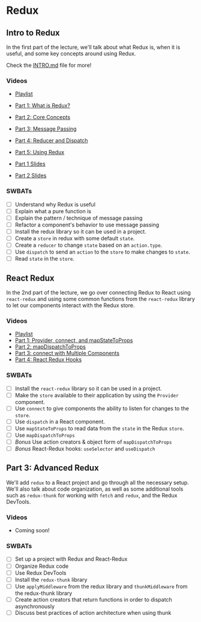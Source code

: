 Redux
===

## Intro to Redux

In the first part of the lecture, we'll talk about what Redux is, when it is useful, and some key concepts around using Redux.

Check the [INTRO.md](INTRO.md) file for more!

### Videos
- [Playlist](https://www.youtube.com/playlist?list=PLc6AmvC5ZybzGhcZCrQAL6E1yS8JzehPM)
- [Part 1: What is Redux?](https://youtu.be/ftfnqv918HM)
- [Part 2: Core Concepts](https://youtu.be/Qi40K2Vj4QE)
- [Part 3: Message Passing](https://youtu.be/zL1doYvi1Tc)
- [Part 4: Reducer and Dispatch](https://youtu.be/V5O6CIC3hYY)
- [Part 5: Using Redux](https://youtu.be/uZExhphm6aQ)

- [Part 1 Slides](https://docs.google.com/presentation/d/1VFwXKi3yPy17WZD6KnOsMTIxuOIxnapzIoowMXPZHVw/edit#slide=id.p)
- [Part 2 Slides](https://docs.google.com/presentation/d/1oKvrWKigPGhXahRPfTokL4NsoK0F1ywGJF3pUj51FAI/edit?usp=sharing)

### SWBATs
- [ ] Understand why Redux is useful
- [ ] Explain what a pure function is
- [ ] Explain the pattern / technique of message passing
- [ ] Refactor a component's behavior to use message passing 
- [ ] Install the redux library so it can be used in a project.
- [ ] Create a `store` in redux with some default `state`.
- [ ] Create a `reducer` to change `state` based on an `action.type`.
- [ ] Use `dispatch` to send an `action` to the `store` to make changes to `state`.
- [ ] Read `state` in the `store`.

## React Redux

In the 2nd part of the lecture, we go over connecting Redux to React using `react-redux` and using some common functions from the `react-redux` library to let our components interact with the Redux store.

### Videos
- [Playlist](https://www.youtube.com/playlist?list=PLc6AmvC5ZybxBGCpOOvk3yLfi3HY1wm9h)
- [Part 1: Provider, connect, and mapStateToProps](https://youtu.be/RqeiiGKV5PQ)
- [Part 2: mapDispatchToProps](https://youtu.be/6baGQbwVPEg)
- [Part 3: connect with Multiple Components](https://youtu.be/onVnOnxc1MA)
- [Part 4: React Redux Hooks](https://youtu.be/Mhpkz_jabcs)

### SWBATs
- [ ] Install the `react-redux` library so it can be used in a project.
- [ ] Make the `store` available to their application by using the `Provider` component.
- [ ] Use `connect` to give components the ability to listen for changes to the `store`.
- [ ] Use `dispatch` in a React component.
- [ ] Use `mapStateToProps` to read data from the `state` in the Redux `store`.
- [ ] Use `mapDispatchToProps`
- [ ] *Bonus* Use action creators & object form of `mapDispatchToProps`
- [ ] *Bonus* React-Redux hooks: `useSelector` and `useDispatch`

## Part 3: Advanced Redux

We'll add `redux` to a React project and go through all the necessary setup. We'll also talk about code organization, as well as some additional tools such as `redux-thunk` for working with `fetch` and `redux`, and the Redux DevTools.

### Videos
- Coming soon!

### SWBATs
- [ ] Set up a project with Redux and React-Redux
- [ ] Organize Redux code
- [ ] Use Redux DevTools
- [ ] Install the `redux-thunk` library
- [ ] Use `applyMiddleware` from the redux library and `thunkMiddleware` from the redux-thunk library
- [ ] Create action creators that return functions in order to dispatch asynchronously
- [ ] Discuss best practices of action architecture when using thunk
